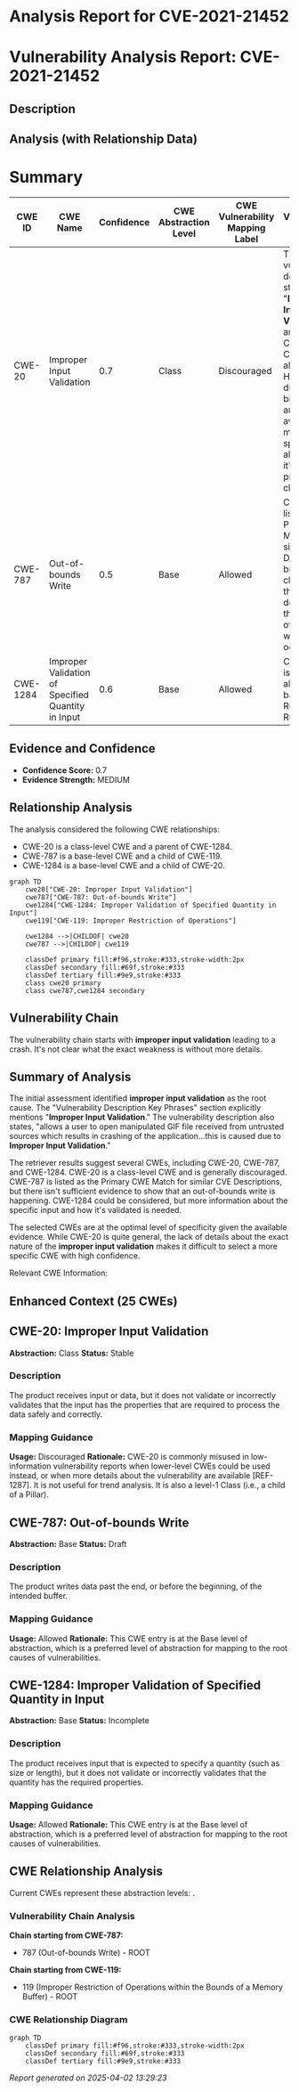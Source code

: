 # Analysis Report for CVE-2021-21452

# Vulnerability Analysis Report: CVE-2021-21452

## Description



## Analysis (with Relationship Data)

# Summary
| CWE ID | CWE Name | Confidence | CWE Abstraction Level | CWE Vulnerability Mapping Label | CWE-Vulnerability Mapping Notes |
|---|---|---|---|---|---|
| CWE-20 | Improper Input Validation | 0.7 | Class | Discouraged | The vulnerability description states "**Improper Input Validation**," and this CWE is a Class-level abstraction. However, due to its broad nature and the availability of more specific alternatives, it's not the primary choice. |
| CWE-787 | Out-of-bounds Write | 0.5 | Base | Allowed | CWE-787 is listed as the Primary CWE Match for similar CVE Descriptions, but it's not clear from the description that an out-of-bounds write is occurring. |
| CWE-1284 | Improper Validation of Specified Quantity in Input | 0.6 | Base | Allowed | CWE-1284 is a possible alternative based on the Retriever Results. |

## Evidence and Confidence

*   **Confidence Score:** 0.7
*   **Evidence Strength:** MEDIUM

## Relationship Analysis
The analysis considered the following CWE relationships:
  - CWE-20 is a class-level CWE and a parent of CWE-1284.
  - CWE-787 is a base-level CWE and a child of CWE-119.
  - CWE-1284 is a base-level CWE and a child of CWE-20.

```mermaid
graph TD
    cwe20["CWE-20: Improper Input Validation"]
    cwe787["CWE-787: Out-of-bounds Write"]
    cwe1284["CWE-1284: Improper Validation of Specified Quantity in Input"]
    cwe119["CWE-119: Improper Restriction of Operations"]

    cwe1284 -->|CHILDOF| cwe20
    cwe787 -->|CHILDOF| cwe119

    classDef primary fill:#f96,stroke:#333,stroke-width:2px
    classDef secondary fill:#69f,stroke:#333
    classDef tertiary fill:#9e9,stroke:#333
    class cwe20 primary
    class cwe787,cwe1284 secondary
```

## Vulnerability Chain
The vulnerability chain starts with **improper input validation** leading to a crash. It's not clear what the exact weakness is without more details.

## Summary of Analysis
The initial assessment identified **improper input validation** as the root cause. The "Vulnerability Description Key Phrases" section explicitly mentions "**Improper Input Validation**." The vulnerability description also states, "allows a user to open manipulated GIF file received from untrusted sources which results in crashing of the application...this is caused due to **Improper Input Validation**."

The retriever results suggest several CWEs, including CWE-20, CWE-787, and CWE-1284. CWE-20 is a class-level CWE and is generally discouraged. CWE-787 is listed as the Primary CWE Match for similar CVE Descriptions, but there isn't sufficient evidence to show that an out-of-bounds write is happening. CWE-1284 could be considered, but more information about the specific input and how it's validated is needed.

The selected CWEs are at the optimal level of specificity given the available evidence. While CWE-20 is quite general, the lack of details about the exact nature of the **improper input validation** makes it difficult to select a more specific CWE with high confidence.

Relevant CWE Information:

## Enhanced Context (25 CWEs)

## CWE-20: Improper Input Validation
**Abstraction:** Class
**Status:** Stable

### Description
The product receives input or data, but it does
        not validate or incorrectly validates that the input has the
        properties that are required to process the data safely and
        correctly.

### Mapping Guidance
**Usage:** Discouraged
**Rationale:** CWE-20 is commonly misused in low-information vulnerability reports when lower-level CWEs could be used instead, or when more details about the vulnerability are available [REF-1287]. It is not useful for trend analysis. It is also a level-1 Class (i.e., a child of a Pillar).

## CWE-787: Out-of-bounds Write
**Abstraction:** Base
**Status:** Draft

### Description
The product writes data past the end, or before the beginning, of the intended buffer.

### Mapping Guidance
**Usage:** Allowed
**Rationale:** This CWE entry is at the Base level of abstraction, which is a preferred level of abstraction for mapping to the root causes of vulnerabilities.

## CWE-1284: Improper Validation of Specified Quantity in Input
**Abstraction:** Base
**Status:** Incomplete

### Description
The product receives input that is expected to specify a quantity (such as size or length), but it does not validate or incorrectly validates that the quantity has the required properties.

### Mapping Guidance
**Usage:** Allowed
**Rationale:** This CWE entry is at the Base level of abstraction, which is a preferred level of abstraction for mapping to the root causes of vulnerabilities.


## CWE Relationship Analysis

Current CWEs represent these abstraction levels: .


### Vulnerability Chain Analysis

**Chain starting from CWE-787:**
- 787 (Out-of-bounds Write) - ROOT


**Chain starting from CWE-119:**
- 119 (Improper Restriction of Operations within the Bounds of a Memory Buffer) - ROOT



### CWE Relationship Diagram

```mermaid
graph TD
    classDef primary fill:#f96,stroke:#333,stroke-width:2px
    classDef secondary fill:#69f,stroke:#333
    classDef tertiary fill:#9e9,stroke:#333
```



*Report generated on 2025-04-02 13:29:23*
